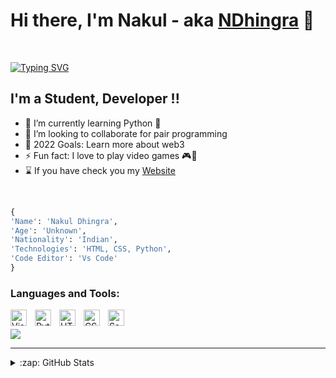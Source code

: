 # Hi there, I'm Nakul - aka [NDhingra][Website] 👋 

<br>

[![Typing SVG](https://readme-typing-svg.herokuapp.com?font=fira+code&size=30&lines=Hi%2C+I+am+NDhingra;Just+a+school+kid;I+love+scripting+in+Python)](https://git.io/typing-svg)



## I'm a Student, Developer !!
- 🌱 I’m currently learning Python 🐍
- 👯 I’m looking to collaborate for pair programming 
- 🥅 2022 Goals: Learn more about web3
- ⚡ Fun fact: I love to play video games 🎮📱 
- ⌛ If you have check you my [Website]



<br>

```py
{
'Name': 'Nakul Dhingra', 
'Age': 'Unknown', 
'Nationality': 'Indian', 
'Technologies': 'HTML, CSS, Python', 
'Code Editor': 'Vs Code'
}
```

### Languages and Tools:

[<img align="left" alt="Visual Studio Code" width="26px" src="https://cdn.jsdelivr.net/gh/devicons/devicon/icons/vscode/vscode-original.svg" style="padding-right:10px;" />][vsc]
[<img align="left" alt="Python" width="26px" src="https://cdn.jsdelivr.net/gh/devicons/devicon/icons/python/python-original.svg" style="padding-right:10px;" />][python]
[<img align="left" alt="HTML5" width="26px" src="https://cdn.jsdelivr.net/gh/devicons/devicon/icons/html5/html5-original.svg" style="padding-right:10px;" />][html]
[<img align="left" alt="CSS3" width="26px" src="https://cdn.jsdelivr.net/gh/devicons/devicon/icons/css3/css3-original.svg" style="padding-right:10px;" />][css]
[<img align="left" alt="Sass" width="26px" src="https://cdn.jsdelivr.net/gh/devicons/devicon/icons/sass/sass-original.svg" style="padding-right:10px;" />][sass]

<br />
  
![](https://komarev.com/ghpvc/?username=nDhingra01)

---

<details>
  <summary>:zap: GitHub Stats</summary>

  <br><br>
  
  [![Top Langs](https://github-readme-stats.vercel.app/api/top-langs/?username=NDhingra01&show_icons=true&hide_border=false&title_color=ff652f&icon_color=FFE400&bg_color=09131B&text_color=ffffff&border_color=0c1a25")](https://github.com/anuraghazra/github-readme-stats)
   
 <img align="left" alt="NDhinga Github Stats" src="https://github-readme-stats.vercel.app/api?username=NDhingra01&show_icons=true&hide_border=false&title_color=ff652f&icon_color=FFE400&bg_color=09131B&text_color=ffffff&border_color=0c1a25" />
  
  <br><br>
  <br><br>
  
   
  ![Tropies](https://github-profile-trophy.vercel.app/?username=NDhingra01&theme=nord)

  <br><br>

</details>

[Website]: https://ndhingra.netlify.app/
[python]: https://www.python.org/
[html]: https://developer.mozilla.org/en-US/docs/Web/HTML
[css]: https://developer.mozilla.org/en-US/docs/Web/CSS
[sass]: https://sass-lang.com/documentation
[vsc]: https://code.visualstudio.com/download

